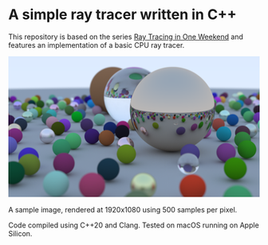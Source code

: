 # A simple ray tracer written in C++

This repository is based on the series [Ray Tracing in One Weekend](https://github.com/RayTracing/raytracing.github.io/) and features an implementation of a basic CPU ray tracer.

![A rendered image produced by this ray tracer.](render.png)

A sample image, rendered at 1920x1080 using 500 samples per pixel.

Code compiled using C++20 and Clang. Tested on macOS running on Apple Silicon.